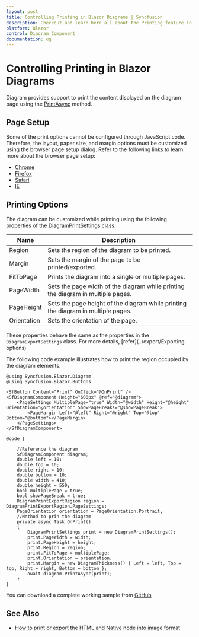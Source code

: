 ```yaml
---
layout: post
title: Controlling Printing in Blazor Diagrams | Syncfusion
description: Checkout and learn here all about the Printing feature in Syncfusion Blazor Diagram component and more.
platform: Blazor
control: Diagram Component
documentation: ug
---
```


# Controlling Printing in Blazor Diagrams

Diagram provides support to print the content displayed on the diagram page using the [PrintAsync](https://help.syncfusion.com/cr/blazor/Syncfusion.Blazor.Diagram.SfDiagramComponent.html#Syncfusion_Blazor_Diagram_SfDiagramComponent_PrintAsync_) method.

## Page Setup

Some of the print options cannot be configured through JavaScript code. Therefore, the layout, paper size, and margin options must be customized using the browser page setup dialog. Refer to the following links to learn more about the browser page setup:

* [Chrome](https://support.google.com/chrome/answer/1069693?hl=en&visit_id=1-636335333734668335-3165046395&rd=1)
* [Firefox](https://support.mozilla.org/en-US/kb/how-print-web-pages-firefox)
* [Safari](https://www.mintprintables.com/print-tips/adjust-margins-osx/)
* [IE](http://www.helpteaching.com/help/print/index.htm)

## Printing Options

The diagram can be customized while printing using the following properties of the [DiagramPrintSettings](https://help.syncfusion.com/cr/blazor/Syncfusion.Blazor.Diagram.DiagramPrintSettings.html) class. 

| Name | Description|
|-------- | -------- |
| Region | Sets the region of the diagram to be printed. |
| Margin | Sets the margin of the page to be printed/exported.|
| FitToPage | Prints the diagram into a single or multiple pages. |
| PageWidth | Sets the page width of the diagram while printing the diagram in multiple pages. |
| PageHeight| Sets the page height of the diagram while printing the diagram in multiple pages.|
| Orientation | Sets the orientation of the page. |

These properties behave the same as the properties in the `DiagramExportSettings` class. For more details, [refer](../export/Exporting options) 

The following code example illustrates how to print the region occupied by the diagram elements.

```cshtml
@using Syncfusion.Blazor.Diagram
@using Syncfusion.Blazor.Buttons

<SfButton Content="Print" OnClick="@OnPrint" />
<SfDiagramComponent Height="600px" @ref="@diagram">
    <PageSettings MultiplePage="true" Width="@width" Height="@height" Orientation="@orientation" ShowPageBreaks="@showPageBreak">
        <PageMargin Left="@left" Right="@right" Top="@top" Bottom="@bottom"></PageMargin>
    </PageSettings>
</SfDiagramComponent>

@code {

    //Reference the diagram
    SfDiagramComponent diagram;
    double left = 10;
    double top = 10;
    double right = 10;
    double bottom = 10;
    double width = 410;
    double height = 550;
    bool multiplePage = true;
    bool showPageBreak = true;
    DiagramPrintExportRegion region = DiagramPrintExportRegion.PageSettings;
    PageOrientation orientation = PageOrientation.Portrait;
    //Method to prin the diagram
    private async Task OnPrint()
    {
        DiagramPrintSettings print = new DiagramPrintSettings();
        print.PageWidth = width;
        print.PageHeight = height;
        print.Region = region;
        print.FitToPage = multiplePage;
        print.Orientation = orientation;
        print.Margin = new DiagramThickness() { Left = left, Top = top, Right = right, Bottom = bottom };
        await diagram.PrintAsync(print);
    }
}
```
You can download a complete working sample from [GitHub](https://github.com/SyncfusionExamples/Blazor-Diagram-Examples/tree/master/UG-Samples/Print/PrintSample/PrintSample)

## See Also

* [How to print or export the HTML and Native node into image format](https://support.syncfusion.com/kb/article/12332/how-to-print-or-export-the-html-and-native-node-into-image-format-in-blazor-diagarm)